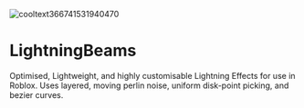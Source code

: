 ![cooltext366741531940470](https://user-images.githubusercontent.com/33347703/97248564-f9318600-17f9-11eb-83b7-238c6aa7a4e8.png)

# LightningBeams
Optimised, Lightweight, and highly customisable Lightning Effects for use in Roblox. Uses layered, moving perlin noise, uniform disk-point picking, and bezier curves.

